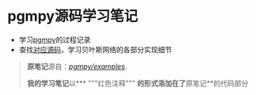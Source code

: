 # pgmpy源码学习笔记

 - 学习[pgmpy](https://github.com/pgmpy/pgmpy)的过程记录
 - 查找[对应源码](https://github.com/pgmpy/pgmpy/tree/dev/pgmpy)，学习贝叶斯网络的各部分实现细节
  > **原笔记**源自：*[pgmpy/examples](https://github.com/pgmpy/pgmpy/tree/dev/examples)*.
  >
  > **我的学习笔记**以*** """红色注释""" **的形式添加在了**原笔记**的代码部分
